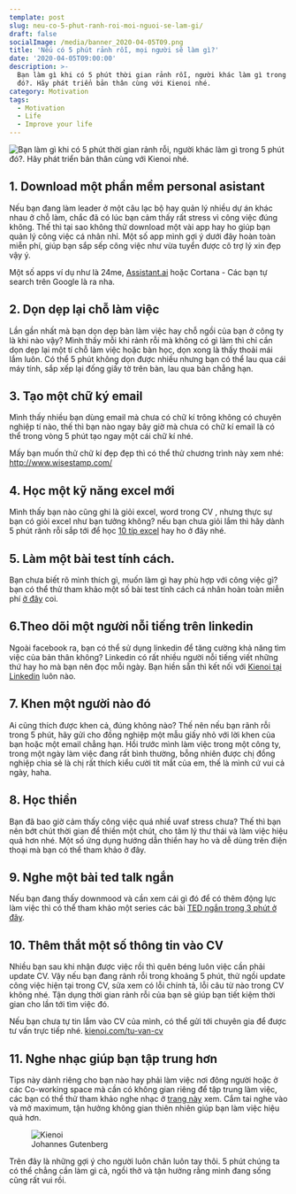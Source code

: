 ```yaml
---
template: post
slug: neu-co-5-phut-ranh-roi-moi-nguoi-se-lam-gi/
draft: false
socialImage: /media/banner_2020-04-05T09.png
title: 'Nếu có 5 phút rảnh rỗi, mọi người sẽ làm gì?'
date: '2020-04-05T09:00:00'
description: >-
  Bạn làm gì khi có 5 phút thời gian rảnh rỗi, người khác làm gì trong 5 phút
  đó?. Hãy phát triển bản thân cùng với Kienoi nhé.
category: Motivation
tags:
  - Motivation
  - Life
  - Improve your life
---
```

![ *Bạn làm gì khi có 5 phút thời gian rảnh rỗi, người khác làm gì trong 5 phút đó?. Hãy phát triển bản thân cùng với Kienoi nhé.*](/media/1.jpg " *Bạn làm gì khi có 5 phút thời gian rảnh rỗi, người khác làm gì trong 5 phút đó?. Hãy phát triển bản thân cùng với Kienoi nhé.*")

## 1. Download một phần mềm personal asistant

Nếu bạn đang làm leader ở một câu lạc bộ hay quản lý nhiều dự án khác nhau ở chỗ làm, chắc đã có lúc bạn cảm thấy rất stress vì công việc đúng không. Thế thì tại sao không thử download một vài app hay ho giúp bạn quản lý công việc cá nhân nhỉ. Một số app mình gợi ý dưới đây hoàn toàn miễn phí, giúp bạn sắp sếp công việc như vừa tuyển được cô trợ lý xin đẹp vậy ý.

Một số apps ví dụ như là 24me, [Assistant.ai](http://assistant.ai) hoặc Cortana - Các bạn tự search trên Google là ra nha.

## 2. Dọn dẹp lại chỗ làm việc

Lần gần nhất mà bạn dọn dẹp bàn làm việc hay chỗ ngồi của bạn ở công ty là khi nào vậy? Mình thấy mỗi khi rảnh rỗi mà không có gì làm thì chỉ cần dọn dẹp lại một tí chỗ làm việc hoặc bàn học, dọn xong là thấy thoải mái lắm luôn. Có thể 5 phút không dọn được nhiều nhưng bạn có thể lau qua cái máy tính, sắp xếp lại đống giấy tờ trên bàn, lau qua bàn chẳng hạn.

## 3. Tạo một chữ ký email

Mình thấy nhiều bạn dùng email mà chưa có chữ kí trông không có chuyên nghiệp tí nào, thế thì bạn nào ngay bây giờ mà chưa có chữ kí email là có thể trong vòng 5 phút tạo ngay một cái chữ kí nhé.

Mấy bạn muốn thử chữ kí đẹp đẹp thì có thể thử chương trình này xem nhé: http://www.wisestamp.com/

## 4. Học một kỹ năng excel mới

Mình thấy bạn nào cũng ghi là giỏi excel, word trong CV , nhưng thực sự bạn có giỏi excel như bạn tưởng không? nếu bạn chưa giỏi lắm thì hãy dành 5 phút rãnh rỗi sắp tới để học [10 típ excel](https://learn.filtered.com/blog/10-most-useful-microsoft-excel-tips) hay ho ở đây nhé.

## 5. Làm một bài test tính cách.

Bạn chưa biết rõ mình thích gì, muốn làm gì hay phù hợp với công việc gì? bạn có thể thử tham khảo một số bài test tính cách cá nhân hoàn toàn miễn phí [ở đây](https://www.topcv.vn/trac-nghiem-tinh-cach-mbti) coi. 

## 6.Theo dõi một người nỗi tiếng trên linkedin

Ngoài facebook ra, bạn có thể sử dụng linkedin để tăng cường khả năng tìm việc của bản thân không? Linkedin có rất nhiều người nỗi tiếng viết những thứ hay ho mà bạn nên đọc mỗi ngày. Bạn hiền sẵn thì kết nối với [Kienoi tại Linkedin](https://www.linkedin.com/in/kienoi/) luôn nào. 

## 7. Khen một người nào đó

Ai cũng thích được khen cả, đúng không nào? Thế nên nếu bạn rãnh rỗi trong 5 phút, hãy gửi cho đồng nghiệp một mẫu giấy nhỏ với lời khen của bạn hoặc một email chẳng hạn. Hồi trước mình làm việc trong một công ty, trong một ngày làm việc đang rất bình thường, bỗng nhiên được chị đồng nghiệp chia sẻ là chị rất thích kiểu cười tít mắt của em, thế là mình cứ vui cả ngày, haha.

## 8. Học thiền

Bạn đã bao giờ cảm thấy công việc quá nhiề uvaf stress chưa? Thế thì bạn nên bớt chút thời gian để thiền một chút, cho tâm lý thư thái và làm việc hiệu quả hơn nhé. Một số ứng dụng hướng dẫn thiền hay ho và dễ dùng trên điện thoại mà bạn có thể tham khảo ở đây.

## 9. Nghe một bài ted talk ngắn

Nếu bạn đang thấy downmood và cần xem cái gì đó để có thêm động lực làm việc thì có thể tham khảo một series các bài [TED ngắn trong 3 phút ở đây](https://www.ted.com/playlists/81/ted_in_3_minutes?fbclid=IwAR3gc1gcHYRL19uiNwOjeuIX2cTfajw6I8__-0-hdQ3gHQyTB5wMps44ckk).

## 10. Thêm thắt một số thông tin vào CV

Nhiều bạn sau khi nhận được việc rồi thì quên béng luôn việc cần phải update CV. Vậy nếu bạn đang rảnh rỗi trong khoảng 5 phút, thử ngồi update công việc hiện tại trong CV, sửa xem có lỗi chính tả, lỗi câu từ nào trong CV không nhé. Tận dụng thời gian rảnh rỗi của bạn sẽ giúp bạn tiết kiệm thời gian cho lần tới tìm việc đó.

Nếu bạn chưa tự tin lắm vào CV của mình, có thể gửi tới chuyên gia để được tư vấn trực tiếp nhé. [kienoi.com/tu-van-cv](/contact)

## 11. Nghe nhạc giúp bạn tập trung hơn

Tips này dành riêng cho bạn nào hay phải làm việc nơi đông người hoặc ở các Co-working space mà cần có không gian riêng để tập trung làm việc, các bạn có thể thử tham khảo nghe nhạc ở [trang này](https://l.facebook.com/l.php?u=https%3A%2F%2Fwww.noisli.com%2F%3Ffbclid%3DIwAR390ZXplo7FCS7fGaLychvoDaRfB8wVtUQfCERxMVSJfOpModNhHbLMXUg&h=AT07yL7Wpl3-7HN-z7nO_CvQkVy0kr2GrP6Ci7ptZXYGAnghQiOh5_b3-sLpJDxCUEqs1WkhNjHDpetavZB_VuQupYYmTnkcdBBhXdTI3_ZLhpGvm-7q0xj5UJdZUZo-eQnrRd4wzrzUXN4wDllpBQ) xem. Cắm tai nghe vào và mở maximum, tận hưởng không gian thiên nhiên giúp bạn làm việc hiệu quả hơn.

<figure class="float-right" style="width: 240px">
	<img src="/media/left_2020-04-05T09.jpg" alt="Kienoi">
	<figcaption>Johannes Gutenberg</figcaption>
</figure>

Trên đây là những gợi ý cho người luôn chân luôn tay thôi. 5 phút chúng ta có thể chẳng cần làm gì cả, ngồi thở và tận hưởng rằng mình đang sống cũng rất vui rồi.